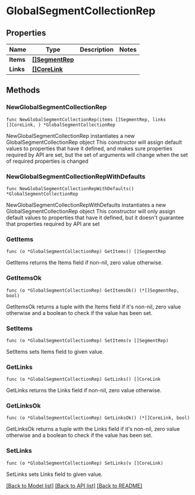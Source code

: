 # GlobalSegmentCollectionRep

## Properties

Name | Type | Description | Notes
------------ | ------------- | ------------- | -------------
**Items** | [**[]SegmentRep**](SegmentRep.md) |  | 
**Links** | [**[]CoreLink**](CoreLink.md) |  | 

## Methods

### NewGlobalSegmentCollectionRep

`func NewGlobalSegmentCollectionRep(items []SegmentRep, links []CoreLink, ) *GlobalSegmentCollectionRep`

NewGlobalSegmentCollectionRep instantiates a new GlobalSegmentCollectionRep object
This constructor will assign default values to properties that have it defined,
and makes sure properties required by API are set, but the set of arguments
will change when the set of required properties is changed

### NewGlobalSegmentCollectionRepWithDefaults

`func NewGlobalSegmentCollectionRepWithDefaults() *GlobalSegmentCollectionRep`

NewGlobalSegmentCollectionRepWithDefaults instantiates a new GlobalSegmentCollectionRep object
This constructor will only assign default values to properties that have it defined,
but it doesn't guarantee that properties required by API are set

### GetItems

`func (o *GlobalSegmentCollectionRep) GetItems() []SegmentRep`

GetItems returns the Items field if non-nil, zero value otherwise.

### GetItemsOk

`func (o *GlobalSegmentCollectionRep) GetItemsOk() (*[]SegmentRep, bool)`

GetItemsOk returns a tuple with the Items field if it's non-nil, zero value otherwise
and a boolean to check if the value has been set.

### SetItems

`func (o *GlobalSegmentCollectionRep) SetItems(v []SegmentRep)`

SetItems sets Items field to given value.


### GetLinks

`func (o *GlobalSegmentCollectionRep) GetLinks() []CoreLink`

GetLinks returns the Links field if non-nil, zero value otherwise.

### GetLinksOk

`func (o *GlobalSegmentCollectionRep) GetLinksOk() (*[]CoreLink, bool)`

GetLinksOk returns a tuple with the Links field if it's non-nil, zero value otherwise
and a boolean to check if the value has been set.

### SetLinks

`func (o *GlobalSegmentCollectionRep) SetLinks(v []CoreLink)`

SetLinks sets Links field to given value.



[[Back to Model list]](../README.md#documentation-for-models) [[Back to API list]](../README.md#documentation-for-api-endpoints) [[Back to README]](../README.md)


